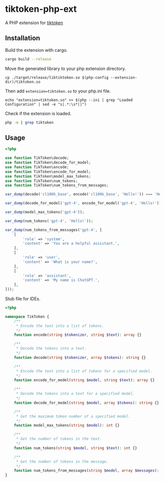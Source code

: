 # tiktoken-php-ext

A PHP extension for [tiktoken](https://github.com/openai/tiktoken)

## Installation

Build the extension with cargo.
```bash
cargo build --release
```

Move the generated library to your php extension directory.
```
cp ./target/release/libtiktoken.so $(php-config --extension-dir)/tiktoken.so
```

Then add `extension=tiktoken.so` to your php.ini file.
```
echo "extension=tiktoken.so" >> $(php --ini | grep "Loaded Configuration" | sed -e "s|.*:\s*||")
```

Check if the extension is loaded.
```bash
php -m | grep tiktoken
```

## Usage

```php
<?php

use function TikToken\decode;
use function TikToken\decode_for_model;
use function TikToken\encode;
use function TikToken\encode_for_model;
use function TikToken\model_max_tokens;
use function TikToken\num_tokens;
use function TikToken\num_tokens_from_messages;

var_dump(decode('cl100k_base', encode('cl100k_base', 'Hello!')) === 'Hello!');

var_dump(decode_for_model('gpt-4', encode_for_model('gpt-4', 'Hello!')) === 'Hello!');

var_dump(model_max_tokens('gpt-4'));

var_dump(num_tokens('gpt-4', 'Hello!'));

var_dump(num_tokens_from_messages('gpt-4', [
    [
        'role' => 'system',
        'content' => 'You are a helpful assistant.',
    ],
    [
        'role' => 'user',
        'content' => 'What is your name?',
    ],
    [
        'role' => 'assistant',
        'content' => 'My name is ChatGPT.',
    ],
]));
```

Stub file for IDEs.
```php
<?php

namespace TikToken {
    /**
     * Encode the text into a list of tokens.
     */
    function encode(string $tokenizer, string $text): array {}

    /**
     * Decode the tokens into a text.
     */
    function decode(string $tokenizer, array $tokens): string {}

    /**
     * Encode the text into a list of tokens for a specified model.
     */
    function encode_for_model(string $model, string $text): array {}

    /**
     * Decode the tokens into a text for a specified model.
     */
    function decode_for_model(string $model, array $tokens): string {}

    /**
     * Get the maximum token number of a specified model.
     */
    function model_max_tokens(string $model): int {}

    /**
     * Get the number of tokens in the text.
     */
    function num_tokens(string $model, string $text): int {}

    /**
     * Get the number of tokens in the message.
     */
    function num_tokens_from_messages(string $model, array $messages): int {}
}
```

